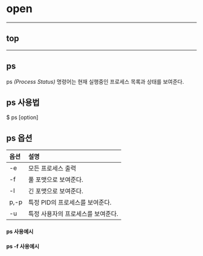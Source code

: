 # open

---
## top

---
## ps
ps *(Process Status)* 명령어는 현재 실행중인 프로세스 목록과 상태를 보여준다.

## ps 사용법
$ ps [option]

## ps 옵션

|옵션|설명|
|:---|:---|
|-e|모든 프로세스 출력|
|-f|풀 포맷으로 보여준다.|
|-l|긴 포맷으로 보여준다.|
|p,-p|특정 PID의 프로세스를 보여준다.|
|-u|특정 사용자의 프로세스를 보여준다.|

#### ps 사용예시

#### ps -f 사용예시
